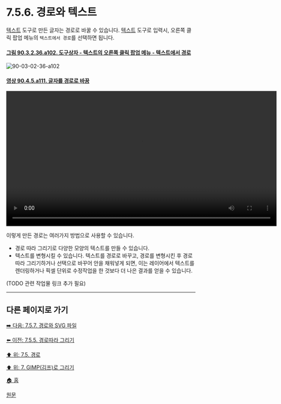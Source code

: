 # 7.5.6. 경로와 텍스트
[텍스트](./14-05-06-00-text.md) 도구로 만든 글자는 경로로 바꿀 수 있습니다. [텍스트](./14-05-06-00-text.md) 도구로 입력시, 오른쪽 클릭 팝업 메뉴의 `텍스트에서 경로`를 선택하면 됩니다.

<a id="90-03-02-36-a102"></a>

#### [그림 90.3.2.36.a102. 도구상자 - 텍스트의 오른쪽 클릭 팝업 메뉴 - 텍스트에서 경로](./90-03-02-36-text.md#90-03-02-36-a102)
![90-03-02-36-a102](https://github.com/wonder13662/gimp/assets/15767104/e568f659-779c-41c7-9210-3d6f3e0abe91)

<a id="90-04-05-a111"></a>

#### [영상 90.4.5.a111. 글자를 경로로 바꿈](./90-03-02-35-paths.md#90-04-05-a111)
<video controls="controls" width="720" src="https://github.com/wonder13662/gimp/assets/15767104/a990f9d9-6d50-48c3-87de-124661170a9e"></video>

이렇게 만든 경로는 여러가지 방법으로 사용할 수 있습니다.

- 경로 따라 그리기로 다양한 모양의 텍스트를 만들 수 있습니다.
- 텍스트를 변형시킬 수 있습니다. 텍스트를 경로로 바꾸고, 경로를 변형시킨 후 경로 따라 그리기하거나 선택으로 바꾸어 안을 채워넣게 되면, 이는 레이어에서 텍스트를 렌더링하거나 픽셀 단위로 수정작업을 한 것보다 더 나은 결과를 얻을 수 있습니다.

(TODO 관련 작업물 링크 추가 필요)

***

## 다른 페이지로 가기
[➡️ 다음: 7.5.7. 경로와 SVG 파일](./07-05-07-paths-and-svg-files.md)

[⬅️ 이전: 7.5.5. 경로따라 그리기](./07-05-05-stroking-a-path.md)

[⬆️ 위: 7.5. 경로](./07-05-00-paths.md)

[⬆️ 위: 7. GIMP(김프)로 그리기](./07-00-painting-with-gimp.md)

[🏠 홈](./00-home.md)

[원문](https://docs.gimp.org/2.10/ko/gimp-using-paths-and-text.html)
